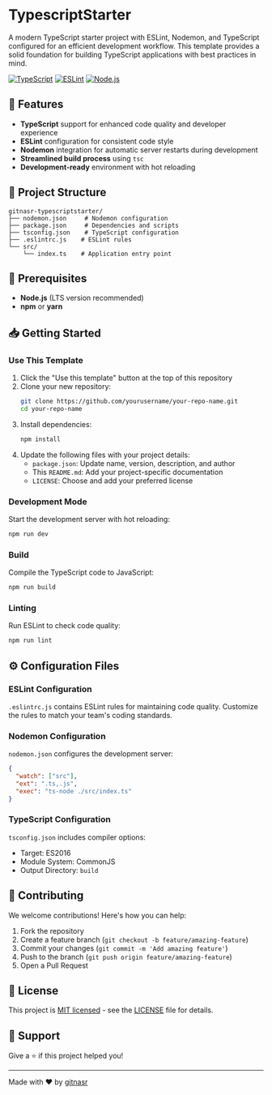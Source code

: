# TypescriptStarter

A modern TypeScript starter project with ESLint, Nodemon, and TypeScript configured for an efficient development workflow. This template provides a solid foundation for building TypeScript applications with best practices in mind.

[![TypeScript](https://img.shields.io/badge/TypeScript-007ACC?style=for-the-badge&logo=typescript&logoColor=white)](https://www.typescriptlang.org/)
[![ESLint](https://img.shields.io/badge/ESLint-4B32C3?style=for-the-badge&logo=eslint&logoColor=white)](https://eslint.org/)
[![Node.js](https://img.shields.io/badge/Node.js-339933?style=for-the-badge&logo=nodedotjs&logoColor=white)](https://nodejs.org/)

## 🚀 Features

- **TypeScript** support for enhanced code quality and developer experience
- **ESLint** configuration for consistent code style
- **Nodemon** integration for automatic server restarts during development
- **Streamlined build process** using `tsc`
- **Development-ready** environment with hot reloading

## 📁 Project Structure

```
gitnasr-typescriptstarter/
├── nodemon.json     # Nodemon configuration
├── package.json     # Dependencies and scripts
├── tsconfig.json    # TypeScript configuration
├── .eslintrc.js    # ESLint rules
└── src/
    └── index.ts    # Application entry point
```

## 🔧 Prerequisites

- **Node.js** (LTS version recommended)
- **npm** or **yarn**


## 📥 Getting Started

### Use This Template

1. Click the "Use this template" button at the top of this repository
2. Clone your new repository:
   ```bash
   git clone https://github.com/yourusername/your-repo-name.git
   cd your-repo-name
   ```
3. Install dependencies:
   ```bash
   npm install
   ```
4. Update the following files with your project details:
   - `package.json`: Update name, version, description, and author
   - This `README.md`: Add your project-specific documentation
   - `LICENSE`: Choose and add your preferred license



### Development Mode

Start the development server with hot reloading:
```bash
npm run dev
```

### Build

Compile the TypeScript code to JavaScript:
```bash
npm run build
```

### Linting

Run ESLint to check code quality:
```bash
npm run lint
```

## ⚙️ Configuration Files

### ESLint Configuration
`.eslintrc.js` contains ESLint rules for maintaining code quality. Customize the rules to match your team's coding standards.

### Nodemon Configuration
`nodemon.json` configures the development server:
```json
{
  "watch": ["src"],
  "ext": ".ts,.js",
  "exec": "ts-node ./src/index.ts"
}
```



### TypeScript Configuration
`tsconfig.json` includes compiler options:
- Target: ES2016
- Module System: CommonJS
- Output Directory: `build`

## 🤝 Contributing

We welcome contributions! Here's how you can help:

1. Fork the repository
2. Create a feature branch (`git checkout -b feature/amazing-feature`)
3. Commit your changes (`git commit -m 'Add amazing feature'`)
4. Push to the branch (`git push origin feature/amazing-feature`)
5. Open a Pull Request

## 📝 License

This project is [MIT licensed](LICENSE) - see the [LICENSE](LICENSE) file for details.

## 🌟 Support

Give a ⭐️ if this project helped you!

---

Made with ❤️ by [gitnasr](@gitnasr)
